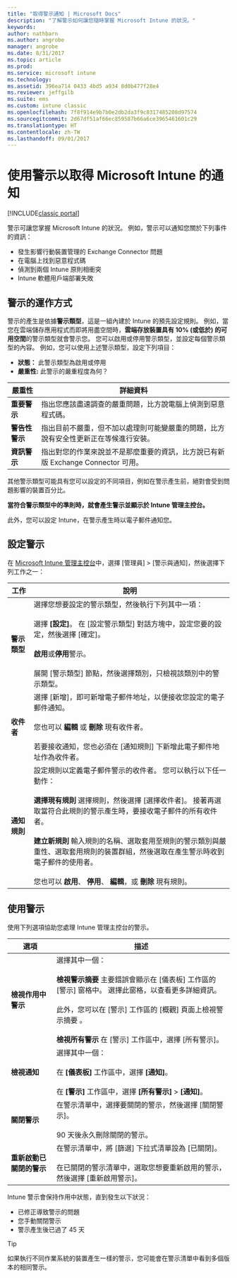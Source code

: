 ```yaml
---
title: "取得警示通知 | Microsoft Docs"
description: "了解警示如何讓您隨時掌握 Microsoft Intune 的狀況。"
keywords: 
author: nathbarn
ms.author: angrobe
manager: angrobe
ms.date: 8/31/2017
ms.topic: article
ms.prod: 
ms.service: microsoft intune
ms.technology: 
ms.assetid: 396ea714 0433 4bd5 a934 8d0b477f28e4
ms.reviewer: jeffgilb
ms.suite: ems
ms.custom: intune classic
ms.openlocfilehash: 7f8f914e9b7b0e2db2da3f9c8317485208d97574
ms.sourcegitcommit: 2d67df51af66ec859587b66a6ce3965461601c29
ms.translationtype: HT
ms.contentlocale: zh-TW
ms.lasthandoff: 09/01/2017
---
```

#  <a name="use-alerts-to-get-notified-by-microsoft-intune"></a>使用警示以取得 Microsoft Intune 的通知

[!INCLUDE[classic portal](../includes/classic-portal.md)]

警示可讓您掌握 Microsoft Intune 的狀況。 例如，警示可以通知您關於下列事件的資訊：
- 發生影響行動裝置管理的 Exchange Connector 問題
- 在電腦上找到惡意程式碼
- 偵測到兩個 Intune 原則相衝突
- Intune 軟體用戶端部署失敗

## <a name="how-alerts-work"></a>警示的運作方式

警示的產生是依據**警示類型**，這是一組內建於 Intune 的預先設定規則。 例如，當您在雲端儲存應用程式而即將用盡空間時，**雲端存放裝置具有 10% (或低於) 的可用空間**的警示類型就會警示您。 您可以啟用或停用警示類型，並設定每個警示類型的內容。 例如，您可以使用上述警示類型，設定下列項目：

- **狀態：** 此警示類型為啟用或停用
- **嚴重性:** 此警示的嚴重程度為何？

|嚴重性|詳細資料|
|--|---|
|**重要警示**|指出您應該盡速調查的嚴重問題，比方說電腦上偵測到惡意程式碼。|
|**警告性警示**|指出目前不嚴重，但不加以處理則可能變嚴重的問題，比方說有安全性更新正在等候進行安裝。|
|**資訊警示**|指出對您的作業來說並不是那麼重要的資訊，比方說已有新版 Exchange Connector 可用。|

其他警示類型可能具有您可以設定的不同項目，例如在警示產生前，絕對會受到問題影響的裝置百分比。

**當符合警示類型中的準則時，就會產生警示並顯示於 Intune 管理主控台。**

此外，您可以設定 Intune，在警示產生時以電子郵件通知您。

## <a name="set-up-alerts"></a>設定警示

在 [Microsoft Intune 管理主控台](https://manage.microsoft.com)中，選擇 [管理員] &gt; [警示與通知]，然後選擇下列工作之一：

|工作|說明|
|---|------|
|**警示類型**|選擇您想要設定的警示類型，然後執行下列其中一項：<br /><br />選擇 **[設定]**。 在 [設定警示類型] 對話方塊中，設定您要的設定，然後選擇 [確定]。<br /><br />**啟用**或**停用**警示。<br /><br />展開 [警示類型] 節點，然後選擇類別，只檢視該類別中的警示類型。|
|**收件者**|選擇 [新增]，即可新增電子郵件地址，以便接收您設定的電子郵件通知。<br /><br />您也可以 **編輯** 或 **刪除** 現有收件者。<br /><br />若要接收通知，您也必須在 [通知規則] 下新增此電子郵件地址作為收件者。|
|**通知規則**|設定規則以定義電子郵件警示的收件者。 您可以執行以下任一動作：<br /><br />**選擇現有規則**   選擇規則，然後選擇 [選擇收件者]。 接著再選取當符合此規則的警示產生時，要接收電子郵件的所有收件者。<br /><br />**建立新規則**   輸入規則的名稱、選取套用至規則的警示類別與嚴重性、選取套用規則的裝置群組，然後選取在產生警示時收到電子郵件的使用者。<br /><br />您也可以 **啟用**、 **停用**、 **編輯**，或 **刪除** 現有規則。|

## <a name="working-with-alerts"></a>使用警示

使用下列選項協助您處理 Intune 管理主控台的警示。

|選項|描述|
|-----|----|
|**檢視作用中警示**|選擇其中一個：<br /><br />**檢視警示摘要**   主要錯誤會顯示在 [儀表板] 工作區的 [警示] 窗格中。 選擇此窗格，以查看更多詳細資訊。<br /><br />此外，您可以在 [警示]  工作區的 [概觀]  頁面上檢視警示摘要 。<br /><br />**檢視所有警示**   在 [警示] 工作區中，選擇 [所有警示]。|
|**檢視通知**|選擇其中一個：<br /><br />在 **[儀表板]** 工作區中，選擇 **[通知]**。<br /><br />在 **[警示]** 工作區中，選擇 **[所有警示]** &gt; **[通知]**。|
|**關閉警示**|在警示清單中，選擇要關閉的警示，然後選擇 [關閉警示]。<br /><br />90 天後永久刪除關閉的警示。|
|**重新啟動已關閉的警示**|在警示清單中，將 [篩選] 下拉式清單設為 [已關閉]。<br /><br />在已關閉的警示清單中，選取您想要重新啟用的警示，然後選擇 [重新啟用警示]。|

Intune 警示會保持作用中狀態，直到發生以下狀況：

- 已修正導致警示的問題
- 您手動關閉警示
- 警示產生後已過了 45 天

> [!TIP]
> 如果執行不同作業系統的裝置產生一樣的警示，您可能會在警示清單中看到多個版本的相同警示。
